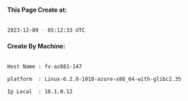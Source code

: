 
   
#### This Page Create at:

```bash

2023-12-09 - 05:12:33 UTC

```

#### Create By Machine:

```bash

Host Name : fv-az881-147

platform  : Linux-6.2.0-1018-azure-x86_64-with-glibc2.35

Ip Local  : 10.1.0.12

```

